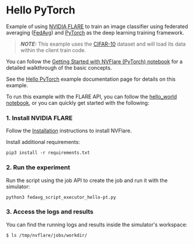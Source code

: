 # Hello PyTorch

Example of using [NVIDIA FLARE](https://nvflare.readthedocs.io/en/main/index.html) to train an image classifier
using federated averaging ([FedAvg](https://arxiv.org/abs/1602.05629))
and [PyTorch](https://pytorch.org/) as the deep learning training framework.

> **_NOTE:_** This example uses the [CIFAR-10](https://www.cs.toronto.edu/~kriz/cifar.html) dataset and will load its data within the client train code.

You can follow the [Getting Started with NVFlare (PyTorch) notebook](../../getting_started/pt/nvflare_pt_getting_started.ipynb)
for a detailed walkthrough of the basic concepts.

See the [Hello PyTorch](https://nvflare.readthedocs.io/en/main/examples/hello_pt.html) example documentation page for details on this
example.

To run this example with the FLARE API, you can follow the [hello_world notebook](../hello_world.ipynb), or you can quickly get
started with the following:


### 1. Install NVIDIA FLARE

Follow the [Installation](https://nvflare.readthedocs.io/en/main/quickstart.html) instructions to install NVFlare.

Install additional requirements:

```
pip3 install -r requirements.txt
```

### 2. Run the experiment

Run the script using the job API to create the job and run it with the simulator:

```
python3 fedavg_script_executor_hello-pt.py
```

### 3. Access the logs and results

You can find the running logs and results inside the simulator's workspace:

```bash
$ ls /tmp/nvflare/jobs/workdir/
```
